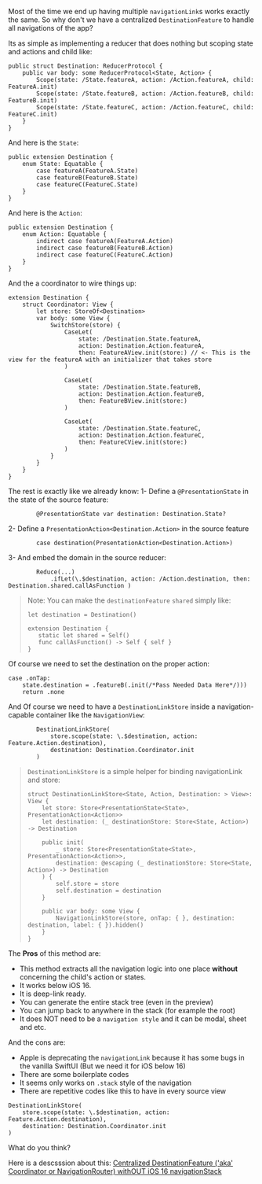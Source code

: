 Most of the time we end up having multiple `navigationLink`s works exactly the same. So why don't we have a centralized `DestinationFeature` to handle all navigations of the app?

Its as simple as implementing a reducer that does nothing but scoping state and actions and child like: 
```
public struct Destination: ReducerProtocol {
    public var body: some ReducerProtocol<State, Action> {
        Scope(state: /State.featureA, action: /Action.featureA, child: FeatureA.init)
        Scope(state: /State.featureB, action: /Action.featureB, child: FeatureB.init)
        Scope(state: /State.featureC, action: /Action.featureC, child: FeatureC.init)
    }
}
```
And here is the `State`:
```
public extension Destination {
    enum State: Equatable {
        case featureA(FeatureA.State)
        case featureB(FeatureB.State)
        case featureC(FeatureC.State)
    }
}
```
And here is the `Action`:
```
public extension Destination {
    enum Action: Equatable {
        indirect case featureA(FeatureA.Action)
        indirect case featureB(FeatureB.Action)
        indirect case featureC(FeatureC.Action)
    }
}
```
And the a coordinator to wire things up:
```
extension Destination {
    struct Coordinator: View {
        let store: StoreOf<Destination>
        var body: some View {
            SwitchStore(store) {
                CaseLet(
                    state: /Destination.State.featureA,
                    action: Destination.Action.featureA,
                    then: FeatureAView.init(store:) // <- This is the view for the featureA with an initializer that takes store
                )

                CaseLet(
                    state: /Destination.State.featureB,
                    action: Destination.Action.featureB,
                    then: FeatureBView.init(store:)
                )

                CaseLet(
                    state: /Destination.State.featureC,
                    action: Destination.Action.featureC,
                    then: FeatureCView.init(store:)
                )
            }
        }
    }
}
```

The rest is exactly like we already know:
1- Define a `@PresentationState` in the state of the source feature:
```
        @PresentationState var destination: Destination.State?
```
2- Define a `PresentationAction<Destination.Action>` in the source feature
```
        case destination(PresentationAction<Destination.Action>)
```
3- And embed the domain in the source reducer:
```
        Reduce(...)
            .ifLet(\.$destination, action: /Action.destination, then: Destination.shared.callAsFunction )
```

> Note: You can make the `destinationFeature` `shared` simply like:
> ```
> let destination = Destination()
> 
> extension Destination {
>    static let shared = Self()
>    func callAsFunction() -> Self { self }
> }
> ```

Of course we need to set the destination on the proper action:
```
case .onTap:
    state.destination = .featureB(.init(/*Pass Needed Data Here*/)))
    return .none
```
And Of course we need to have a `DestinationLinkStore` inside a navigation-capable container like the `NavigationView`:
```
        DestinationLinkStore(
            store.scope(state: \.$destination, action: Feature.Action.destination),
            destination: Destination.Coordinator.init
        )
```

> `DestinationLinkStore` is a simple helper for binding navigationLink and store:
> ```
> struct DestinationLinkStore<State, Action, Destination: > View>: View {
>     let store: Store<PresentationState<State>, PresentationAction<Action>>
>     let destination: (_ destinationStore: Store<State, Action>) -> Destination
>
>     public init(
>         _ store: Store<PresentationState<State>, PresentationAction<Action>>,
>         destination: @escaping (_ destinationStore: Store<State, Action>) -> Destination
>     ) {
>         self.store = store
>         self.destination = destination
>     }
>
>     public var body: some View {
>         NavigationLinkStore(store, onTap: { }, destination: destination, label: { }).hidden()
>     }
> }
> ```

The **Pros** of this method are:
- This method extracts all the navigation logic into one place **without** concerning the child's action or states.
- It works below iOS 16.
- It is deep-link ready.
- You can generate the entire stack tree (even in the preview)
- You can jump back to anywhere in the stack (for example the root)
- It does NOT need to be a `navigation style` and it can be modal, sheet and etc.

And the cons are:
- Apple is deprecating the `navigationLink` because it has some bugs in the vanilla SwiftUI (But we need it for iOS below 16)
- There are some boilerplate codes
- It seems only works on `.stack` style of the navigation
- There are repetitive codes like this to have in every source view
```
DestinationLinkStore(
    store.scope(state: \.$destination, action: Feature.Action.destination),
    destination: Destination.Coordinator.init
)
```

What do you think?

Here is a descsssion about this: [Centralized DestinationFeature ('aka' Coordinator or NavigationRouter) withOUT iOS 16 navigationStack](https://github.com/pointfreeco/swift-composable-architecture/discussions/2076)

